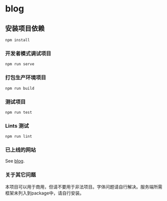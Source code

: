 # blog

## 安装项目依赖
```
npm install
```

### 开发者模式调试项目
```
npm run serve
```

### 打包生产环境项目
```
npm run build
```

### 测试项目
```
npm run test
```

### Lints 测试
```
npm run lint
```

### 已上线的网站
See [blog](http://blog.hl-5.com).

### 关于其它问题
本项目可以用于商用，但请不要用于非法项目。字体问题请自行解决。服务端所需框架未列入到package中，请自行安装。
